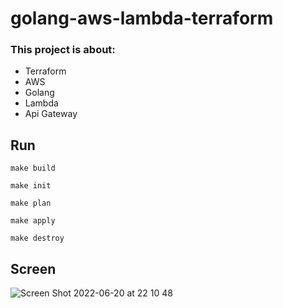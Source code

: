 # golang-aws-lambda-terraform

### This project is about:

- Terraform
- AWS
- Golang
- Lambda
- Api Gateway

## Run

`make build`

`make init`

`make plan`

`make apply`

`make destroy`

## Screen

![Screen Shot 2022-06-20 at 22 10 48](https://user-images.githubusercontent.com/22520257/174665102-44c5bcc5-503a-4b77-94e2-02813c4fd994.png)